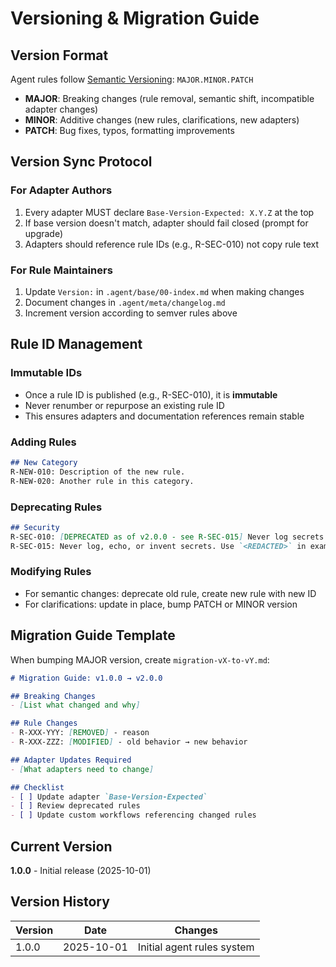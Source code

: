 # Versioning & Migration Guide

## Version Format
Agent rules follow [Semantic Versioning](https://semver.org/): `MAJOR.MINOR.PATCH`

- **MAJOR**: Breaking changes (rule removal, semantic shift, incompatible adapter changes)
- **MINOR**: Additive changes (new rules, clarifications, new adapters)
- **PATCH**: Bug fixes, typos, formatting improvements

## Version Sync Protocol

### For Adapter Authors
1. Every adapter MUST declare `Base-Version-Expected: X.Y.Z` at the top
2. If base version doesn't match, adapter should fail closed (prompt for upgrade)
3. Adapters should reference rule IDs (e.g., R-SEC-010) not copy rule text

### For Rule Maintainers
1. Update `Version:` in `.agent/base/00-index.md` when making changes
2. Document changes in `.agent/meta/changelog.md`
3. Increment version according to semver rules above

## Rule ID Management

### Immutable IDs
- Once a rule ID is published (e.g., R-SEC-010), it is **immutable**
- Never renumber or repurpose an existing rule ID
- This ensures adapters and documentation references remain stable

### Adding Rules
```markdown
## New Category
R-NEW-010: Description of the new rule.
R-NEW-020: Another rule in this category.
```

### Deprecating Rules
```markdown
## Security
R-SEC-010: [DEPRECATED as of v2.0.0 - see R-SEC-015] Never log secrets.
R-SEC-015: Never log, echo, or invent secrets. Use `<REDACTED>` in examples. (Replaces R-SEC-010)
```

### Modifying Rules
- For semantic changes: deprecate old rule, create new rule with new ID
- For clarifications: update in place, bump PATCH or MINOR version

## Migration Guide Template

When bumping MAJOR version, create `migration-vX-to-vY.md`:

```markdown
# Migration Guide: v1.0.0 → v2.0.0

## Breaking Changes
- [List what changed and why]

## Rule Changes
- R-XXX-YYY: [REMOVED] - reason
- R-XXX-ZZZ: [MODIFIED] - old behavior → new behavior

## Adapter Updates Required
- [What adapters need to change]

## Checklist
- [ ] Update adapter `Base-Version-Expected`
- [ ] Review deprecated rules
- [ ] Update custom workflows referencing changed rules
```

## Current Version
**1.0.0** - Initial release (2025-10-01)

## Version History
| Version | Date       | Changes                    |
|---------|------------|----------------------------|
| 1.0.0   | 2025-10-01 | Initial agent rules system |
